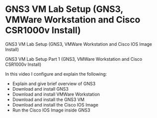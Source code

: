 # GNS3 VM Lab Setup (GNS3, VMWare Workstation and Cisco CSR1000v Install)
GNS3 VM Lab Setup (GNS3, VMWare Workstation and Cisco IOS Image Install)


GNS3 VM Lab Setup Part 1 (GNS3, VMWare Workstation and Cisco CSR1000v Install)

In this video I configure and explain the following:

- Explain and give brief overview of GNS3
- Download and install GNS3
- Download and install VMWare Workstation
- Download and install the GNS3 VM
- Download and install the Cisco IOS Image
- Run the Cisco IOS Image inside GNS3


